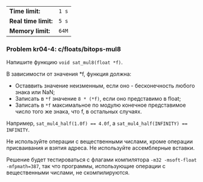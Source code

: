 |                      |       |
|----------------------|-------|
| **Time limit:**      | `1 s` |
| **Real time limit:** | `5 s` |
| **Memory limit:**    | `64M` |


### Problem kr04-4: c/floats/bitops-mul8

Напишите функцию `void sat_mul8(float *f)`.

В зависимости от значения *f, функция должна:

* Оставвить значение неизменным, если оно - бесконечность любого знака или NaN;
* Записать в `*f` значение `8 * (*f)`, если оно представимо в float;
* Записать в `*f` максимальное по модулю конечное представимое число того же знака, что f, в остальных случаях.

Например, `sat_mul4_half(1.0f) == 4.0f`, а `sat_mul4_half(INFINITY) == INFINITY`.

Не используйте операции с вещественными числами, кроме операции присваивания и взятия адреса. Не
используйте ассемблерные вставки.

Решение будет тестироваться с флагами компилятора `-m32 -msoft-float -mfpmath=387`, так что
программы, использующие операции с вещественными числами, не скомпилируются.

